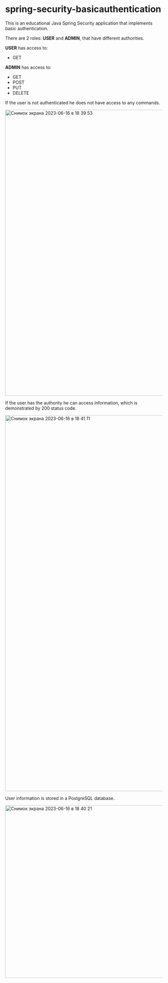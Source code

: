 # spring-security-basicauthentication
This is an educational Java Spring Security application that implements basic authentication.

There are 2 roles: **USER** and **ADMIN**, that have different authorities.

**USER** has access to:
* GET

**ADMIN** has access to:
* GET
* POST
* PUT
* DELETE

If the user is not authenticated he does not have access to any commands.

<img width="913" alt="Снимок экрана 2023-06-16 в 18 39 53" src="https://github.com/lavrentyevn/spring-security-basicauthentication/assets/111048277/2b6e4539-2b05-4f92-a5a3-490f0dc3b7a3">





If the user has the authority he can access information, which is demonstrated by 200 status code.

<img width="1200" alt="Снимок экрана 2023-06-16 в 18 41 11" src="https://github.com/lavrentyevn/spring-security-basicauthentication/assets/111048277/daf7e266-a228-4e68-a6f6-d23297461cdd">






User information is stored in a PostgreSQL database.

<img width="551" alt="Снимок экрана 2023-06-16 в 18 40 21" src="https://github.com/lavrentyevn/spring-security-basicauthentication/assets/111048277/70e4e69c-bbf9-46ba-9906-8d103300a9f4">
